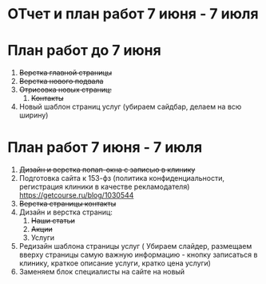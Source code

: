 # ОТчет и план работ 7 июня - 7 июля


# План работ до 7 июня

1. ~~Верстка главной страницы~~
2. ~~Верстка нового подвала~~
3. ~~Отрисовка новых страниц:~~
   1. ~~Контакты~~
4. Новый шаблон страниц услуг (убираем сайдбар, делаем на всю ширину)



# План работ 7 июня - 7 июля

1. ~~Дизайн и верстка попап-окна с записью в клинику~~
2. Подготовка сайта к 153-фз (политика конфиденциальности, регистрация клиники в качестве рекламодателя) <https://getcourse.ru/blog/1030544>
3. ~~Верстка страницы контакты~~
4. Дизайн и верстка страниц:
   1. ~~Наши статьи~~
   2. ~~Акции~~
   3. Услуги
5. Редизайн шаблона страницы услуг ( Убираем слайдер, размещаем вверху страницы самую важную информацию - кнопку записаться в клинику, краткое описание услуги, кратко цена услуги)
6. Заменяем блок специалисты на сайте на новый


